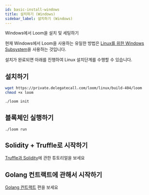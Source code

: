 ```yaml
---
id: basic-install-windows
title: 설치하기 (Windows)
sidebar_label: 설치하기 (Windows)
---
```

Windows에서 Loom을 설치 및 세팅하기

현재 Windows에서 Loom을 사용하는 유일한 방법은 [Linux를 위한 Windows Subsystem](https://docs.microsoft.com/en-us/windows/wsl/install-win10)을 사용하는 것입니다.

설치가 완료되면 아래를 진행하여 Linux 설치단계를 수행할 수 있습니다.

## 설치하기

```bash
wget https://private.delegatecall.com/loom/linux/build-404/loom
chmod +x loom

./loom init
```

## 블록체인 실행하기

    ./loom run
    

## Solidity + Truffle로 시작하기

[Truffle과 Solidity](truffle-deploy.html)에 관한 튜토리얼을 보세요

## Golang 컨트랙트에 관해서 시작하기

[Golang 컨트랙트](prereqs.html) 편을 보세요
